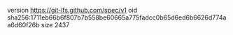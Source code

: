 version https://git-lfs.github.com/spec/v1
oid sha256:1711eb66b6f807b7b558be60665a775fadcc0b65d6ed6b6626d774aa6d60f26b
size 2437
